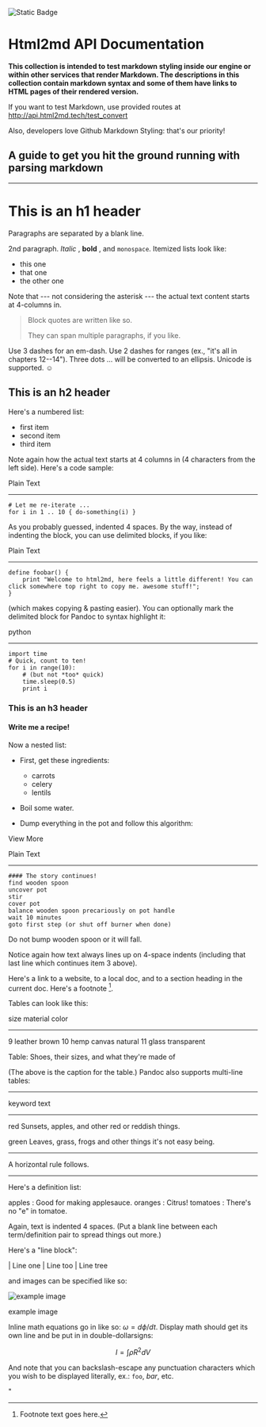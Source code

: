 ![Static Badge](https://img.shields.io/badge/html2md-api_docs-blue)

# Html2md API Documentation

**This collection is intended to test markdown styling inside our engine or
within other services that render Markdown. The descriptions in this
collection contain markdown syntax and some of them have links to HTML pages
of their rendered version.**

If you want to test Markdown, use provided routes at http://api.html2md.tech/test_convert

Also, developers love Github Markdown Styling:
that's our priority!

## A guide to get you hit the ground running with parsing markdown

* * *

# This is an h1 header

Paragraphs are separated by a blank line.

2nd paragraph. _Italic_ , **bold** , and `monospace`. Itemized lists look
like:

  * this one
  * that one
  * the other one

Note that --- not considering the asterisk --- the actual text content starts
at 4-columns in.

> Block quotes are written like so.
>
> They can span multiple paragraphs, if you like.

Use 3 dashes for an em-dash. Use 2 dashes for ranges (ex., "it's all in
chapters 12--14"). Three dots ... will be converted to an ellipsis. Unicode is
supported. ☺

## This is an  h2 header

Here's a numbered list:

  * first item
  * second item
  * third item

Note again how the actual text starts at 4 columns in (4 characters from the
left side). Here's a code sample:

Plain Text

_ __ _

    
    
    # Let me re-iterate ...
    for i in 1 .. 10 { do-something(i) }

As you probably guessed, indented 4 spaces. By the way, instead of indenting
the block, you can use delimited blocks, if you like:

Plain Text

_ __ _

    
    
    define foobar() {
        print "Welcome to html2md, here feels a little different! You can click somewhere top right to copy me. awesome stuff!";
    }

(which makes copying & pasting easier). You can optionally mark the delimited
block for Pandoc to syntax highlight it:

python

_ __ _

    
    
    import time
    # Quick, count to ten!
    for i in range(10):
        # (but not *too* quick)
        time.sleep(0.5)
        print i

### This is an h3 header

#### Write me a recipe!
Now a nested list:
  * First, get these ingredients:

    * carrots
    * celery
    * lentils
  * Boil some water.

  * Dump everything in the pot and follow this algorithm:

View More

Plain Text

_ __ _

    #### The story continues!
    find wooden spoon
    uncover pot
    stir
    cover pot
    balance wooden spoon precariously on pot handle
    wait 10 minutes
    goto first step (or shut off burner when done)

Do not bump wooden spoon or it will fall.

Notice again how text always lines up on 4-space indents (including that last
line which continues item 3 above).

Here's a link to a website, to a local doc, and to a section heading in the
current doc. Here's a footnote [^1].

[^1]: Footnote text goes here.

Tables can look like this:

size material color

* * *

9 leather brown 10 hemp canvas natural 11 glass transparent

Table: Shoes, their sizes, and what they're made of

(The above is the caption for the table.) Pandoc also supports multi-line
tables:

* * *

keyword text

* * *

red Sunsets, apples, and other red or reddish things.

green Leaves, grass, frogs and other things it's not easy being.

* * *

A horizontal rule follows.

* * *

Here's a definition list:

apples : Good for making applesauce. oranges : Citrus! tomatoes : There's no
"e" in tomatoe.

Again, text is indented 4 spaces. (Put a blank line between each
term/definition pair to spread things out more.)

Here's a "line block":

| Line one | Line too | Line tree

and images can be specified like so:

![example image](https://www.getpostman.com/img/v2/#)

example image

Inline math equations go in like so: $\omega = d\phi / dt$. Display math
should get its own line and be put in in double-dollarsigns:

$$I = \int \rho R^{2} dV$$

And note that you can backslash-escape any punctuation characters which you
wish to be displayed literally, ex.: `foo`, *bar*, etc.

"